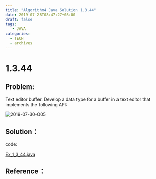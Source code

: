 ```yaml
---
title: "Algorithm4 Java Solution 1.3.44"
date: 2019-07-28T08:47:27+08:00
draft: false
tags:
   - JAVA
categories:
  - TECH
  - archives
---
```



# 1.3.44

## Problem:

Text editor buffer. Develop a data type for a buffer in a text editor that implements the following API:

![2019-07-30-005](https://gitee.com/gdhu/prvpic/raw/master/2019-07-30-005.jpg)

## Solution：

code:

[Ex_1_3_44.java](./Ex_1_3_44.java)


## Reference：


